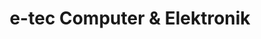 ---
title: "e-tec Computer & Elektronik"
url: /graz/e-tec-computer-und-elektronik-triester-strasse/
shop: Computer
---